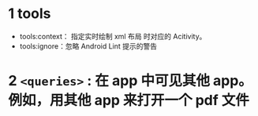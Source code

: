 # 1 tools

- tools:context： 指定实时绘制 xml 布局 时对应的 Acitivity。
- tools:ignore：忽略 Android Lint 提示的警告

# 2 `<queries>` : 在 app 中可见其他 app。例如，用其他 app 来打开一个 pdf 文件
